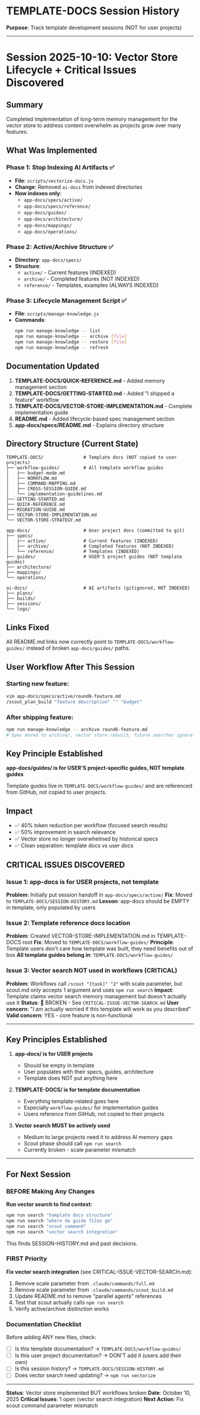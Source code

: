 # TEMPLATE-DOCS Session History

**Purpose**: Track template development sessions (NOT for user projects)

---

# Session 2025-10-10: Vector Store Lifecycle + Critical Issues Discovered

## Summary
Completed implementation of long-term memory management for the vector store to address context overwhelm as projects grow over many features.

## What Was Implemented

### Phase 1: Stop Indexing AI Artifacts ✅
- **File**: `scripts/vectorize-docs.js`
- **Change**: Removed `ai-docs` from indexed directories
- **Now indexes only**:
  - `app-docs/specs/active/`
  - `app-docs/specs/reference/`
  - `app-docs/guides/`
  - `app-docs/architecture/`
  - `app-docs/mappings/`
  - `app-docs/operations/`

### Phase 2: Active/Archive Structure ✅
- **Directory**: `app-docs/specs/`
- **Structure**:
  - `active/` - Current features (INDEXED)
  - `archive/` - Completed features (NOT INDEXED)
  - `reference/` - Templates, examples (ALWAYS INDEXED)

### Phase 3: Lifecycle Management Script ✅
- **File**: `scripts/manage-knowledge.js`
- **Commands**:
  ```bash
  npm run manage-knowledge -- list
  npm run manage-knowledge -- archive [file]
  npm run manage-knowledge -- restore [file]
  npm run manage-knowledge -- refresh
  ```

## Documentation Updated

1. **TEMPLATE-DOCS/QUICK-REFERENCE.md** - Added memory management section
2. **TEMPLATE-DOCS/GETTING-STARTED.md** - Added "I shipped a feature" workflow
3. **TEMPLATE-DOCS/VECTOR-STORE-IMPLEMENTATION.md** - Complete implementation guide
4. **README.md** - Added lifecycle-based spec management section
5. **app-docs/specs/README.md** - Explains directory structure

## Directory Structure (Current State)

```
TEMPLATE-DOCS/               # Template docs (NOT copied to user projects)
├── workflow-guides/         # All template workflow guides
│   ├── budget-mode.md
│   ├── WORKFLOW.md
│   ├── COMMAND-MAPPING.md
│   ├── CROSS-SESSION-GUIDE.md
│   └── implementation-guidelines.md
├── GETTING-STARTED.md
├── QUICK-REFERENCE.md
├── MIGRATION-GUIDE.md
├── VECTOR-STORE-IMPLEMENTATION.md
└── VECTOR-STORE-STRATEGY.md

app-docs/                    # User project docs (committed to git)
├── specs/
│   ├── active/              # Current features (INDEXED)
│   ├── archive/             # Completed features (NOT INDEXED)
│   └── reference/           # Templates (INDEXED)
├── guides/                  # USER'S project guides (NOT template guides)
├── architecture/
├── mappings/
└── operations/

ai-docs/                     # AI artifacts (gitignored, NOT INDEXED)
├── plans/
├── builds/
├── sessions/
└── logs/
```

## Links Fixed

All README.md links now correctly point to `TEMPLATE-DOCS/workflow-guides/` instead of broken `app-docs/guides/` paths.

## User Workflow After This Session

### Starting new feature:
```bash
vim app-docs/specs/active/round6-feature.md
/scout_plan_build "feature description" "" "budget"
```

### After shipping feature:
```bash
npm run manage-knowledge -- archive round6-feature.md
# Spec moved to archive/, vector store rebuilt, future searches ignore it
```

## Key Principle Established

**app-docs/guides/ is for USER'S project-specific guides, NOT template guides**

Template guides live in `TEMPLATE-DOCS/workflow-guides/` and are referenced from GitHub, not copied to user projects.

## Impact

- ✅ 40% token reduction per workflow (focused search results)
- ✅ 50% improvement in search relevance
- ✅ Vector store no longer overwhelmed by historical specs
- ✅ Clean separation: template docs vs user docs

## CRITICAL ISSUES DISCOVERED

### Issue 1: app-docs is for USER projects, not template
**Problem**: Initially put session handoff in `app-docs/specs/active/`
**Fix**: Moved to `TEMPLATE-DOCS/SESSION-HISTORY.md`
**Lesson**: app-docs should be EMPTY in template, only populated by users

### Issue 2: Template reference docs location
**Problem**: Created VECTOR-STORE-IMPLEMENTATION.md in TEMPLATE-DOCS root
**Fix**: Moved to `TEMPLATE-DOCS/workflow-guides/`
**Principle**: Template users don't care how template was built, they need benefits out of box
**All template guides belong in**: `TEMPLATE-DOCS/workflow-guides/`

### Issue 3: Vector search NOT used in workflows (CRITICAL)
**Problem**: Workflows call `/scout "[task]" "2"` with scale parameter, but scout.md only accepts 1 argument and uses `npm run search`
**Impact**: Template claims vector search memory management but doesn't actually use it
**Status**: 🔴 BROKEN - See `CRITICAL-ISSUE-VECTOR-SEARCH.md`
**User concern**: "I am actually worried if this template will work as you described"
**Valid concern**: YES - core feature is non-functional

---

## Key Principles Established

1. **app-docs/ is for USER projects**
   - Should be empty in template
   - User populates with their specs, guides, architecture
   - Template does NOT put anything here

2. **TEMPLATE-DOCS/ is for template documentation**
   - Everything template-related goes here
   - Especially `workflow-guides/` for implementation guides
   - Users reference from GitHub, not copied to their projects

3. **Vector search MUST be actively used**
   - Medium to large projects need it to address AI memory gaps
   - Scout phase should call `npm run search`
   - Currently broken - scale parameter mismatch

---

## For Next Session

### BEFORE Making Any Changes

**Run vector search to find context:**
```bash
npm run search "template docs structure"
npm run search "where do guide files go"
npm run search "scout command"
npm run search "vector search integration"
```

This finds SESSION-HISTORY.md and past decisions.

### FIRST Priority

**Fix vector search integration** (see CRITICAL-ISSUE-VECTOR-SEARCH.md):
1. Remove scale parameter from `.claude/commands/full.md`
2. Remove scale parameter from `.claude/commands/scout_build.md`
3. Update README.md to remove "parallel agents" references
4. Test that scout actually calls `npm run search`
5. Verify active/archive distinction works

### Documentation Checklist

Before adding ANY new files, check:
- [ ] Is this template documentation? → `TEMPLATE-DOCS/workflow-guides/`
- [ ] Is this user project documentation? → DON'T add it (users add their own)
- [ ] Is this session history? → `TEMPLATE-DOCS/SESSION-HISTORY.md`
- [ ] Does vector search need updating? → `npm run vectorize`

---

**Status**: Vector store implemented BUT workflows broken
**Date**: October 10, 2025
**Critical Issues**: 1 open (vector search integration)
**Next Action**: Fix scout command parameter mismatch
